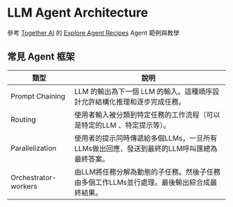 # LLM Agent Architecture
參考 [Together AI](https://www.together.ai/) 的 [Explore Agent Recipes](https://www.agentrecipes.com/) Agent 範例與教學

## 常見 Agent 框架
| 類型 | 說明 |
|------|------|
| Prompt Chaining | LLM 的輸出為下一個 LLM 的輸入。這種順序設計允許結構化推理和逐步完成任務。 |
| Routing | 使用者輸入被分類到特定任務的工作流程（可以是特定的LLM 、特定提示等）。 |
| Parallelization | 使用者的提示同時傳遞給多個LLMs，一旦所有LLMs做出回應，發送到最終的LLM呼叫匯總為最終答案。 |
| Orchestrator-workers | 由LLM將任務分解為動態的子任務。然後子任務由多個工作LLMs並行處理。最後輸出綜合成最終結果。 |